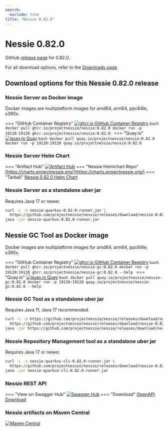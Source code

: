 ```yaml
---
search:
  exclude: true
title: "Nessie 0.82.0"
---
```


# Nessie 0.82.0

GitHub [release page](https://github.com/projectnessie/nessie/releases/tag/nessie-0.82.0) for 0.82.0.

For all download options, refer to the [Downloads page](../downloads/index.md).


## Download options for this Nessie 0.82.0 release

### Nessie Server as Docker image

Docker images are multiplatform images for amd64, arm64, ppc64le, s390x.

=== "GitHub Container Registry"
    [![ghcr.io GitHub Container Registry](https://img.shields.io/maven-central/v/org.projectnessie.nessie/nessie?label=quay.io+Docker&logo=docker&color=3f6ec6&style=for-the-badge&logoColor=white)](https://ghcr.io/projectnessie/nessie)
    ```bash
    docker pull ghcr.io/projectnessie/nessie:0.82.0
    docker run -p 19120:19120 ghcr.io/projectnessie/nessie:0.82.0
    ```
=== "Quay.io"
    [![quay.io Quay](https://img.shields.io/maven-central/v/org.projectnessie.nessie/nessie?label=quay.io+Docker&logo=docker&color=3f6ec6&style=for-the-badge&logoColor=white)](https://quay.io/repository/projectnessie/nessie?tab=tags)
    ```bash
    docker pull quay.io/projectnessie/nessie:0.82.0
    docker run -p 19120:19120 quay.io/projectnessie/nessie:0.82.0
    ```

### Nessie Server Helm Chart

=== "Artifact Hub"
    [![Artifact Hub](https://img.shields.io/endpoint?url=https://artifacthub.io/badge/repository/nessie&color=3f6ec6&labelColor=&style=for-the-badge&logoColor=white)](https://artifacthub.io/packages/search?repo=nessie)
=== "Nessie Helmchart Repo"
    [https://charts.projectnessie.org/](https://charts.projectnessie.org/)
=== "Tarball"
    [Nessie 0.82.0 Helm Chart](https://github.com/projectnessie/nessie/releases/download/nessie-0.82.0/nessie-helm-0.82.0.tgz)

### Nessie Server as a standalone uber jar

Requires Java 17 or newer.

```bash
curl -L -o nessie-quarkus-0.82.0-runner.jar \
  https://github.com/projectnessie/nessie/releases/download/nessie-0.82.0/nessie-quarkus-0.82.0-runner.jar
java -jar nessie-quarkus-0.82.0-runner.jar
```

## Nessie GC Tool as Docker image

Docker images are multiplatform images for amd64, arm64, ppc64le, s390x.

=== "GitHub Container Registry"
    [![ghcr.io GitHub Container Registry](https://img.shields.io/maven-central/v/org.projectnessie.nessie/nessie?label=ghcr.io+Docker&logo=docker&color=3f6ec6&style=for-the-badge&logoColor=white)](https://github.com/projectnessie/nessie/pkgs/container/nessie-gc)
    ```bash
    docker pull ghcr.io/projectnessie/nessie-gc:0.82.0
    docker run -p 19120:19120 ghcr.io/projectnessie/nessie-gc:0.82.0 --help
    ```
=== "Quay.io"
    [![quay.io Quay](https://img.shields.io/maven-central/v/org.projectnessie.nessie/nessie?label=quay.io+Docker&logo=docker&color=3f6ec6&style=for-the-badge&logoColor=white)](https://quay.io/repository/projectnessie/nessie-gc?tab=tags)
    ```bash
    docker pull quay.io/projectnessie/nessie-gc:0.82.0
    docker run -p 19120:19120 quay.io/projectnessie/nessie-gc:0.82.0 --help
    ```

### Nessie GC Tool as a standalone uber jar

Requires Java 11, Java 17 recommended.

```bash
curl -L -o https://github.com/projectnessie/nessie/releases/download/nessie-0.82.0/nessie-gc-0.82.0 \
  https://github.com/projectnessie/nessie/releases/download/nessie-0.82.0/https://github.com/projectnessie/nessie/releases/download/nessie-0.82.0/nessie-gc-0.82.0
java -jar https://github.com/projectnessie/nessie/releases/download/nessie-0.82.0/nessie-gc-0.82.0
```

### Nessie Repository Management tool as a standalone uber jar

Requires Java 17 or newer.

```bash
curl -L -o nessie-quarkus-cli-0.82.0-runner.jar \
  https://github.com/projectnessie/nessie/releases/download/nessie-0.82.0/nessie-quarkus-cli-0.82.0-runner.jar
java -jar nessie-quarkus-cli-0.82.0-runner.jar
```

### Nessie REST API

=== "View on Swagger Hub"
    [![Swagger Hub](https://img.shields.io/badge/swagger%20hub-nessie-3f6ec6?style=for-the-badge&logo=swagger&link=https%3A%2F%2Fapp.swaggerhub.com%2Fapis%2Fprojectnessie%2Fnessie)](https://app.swaggerhub.com/apis/projectnessie/nessie/0.82.0)
=== "Download"
    [OpenAPI Download](https://github.com/projectnessie/nessie/releases/download/nessie-0.82.0/nessie-openapi-0.82.0.yaml)

### Nessie artifacts on Maven Central

[![Maven Central](https://img.shields.io/maven-central/v/org.projectnessie.nessie/nessie?label=Maven%20Central&logo=apachemaven&color=3f6ec6&style=for-the-badge&logoColor=white)](https://search.maven.org/artifact/org.projectnessie.nessie/nessie)

